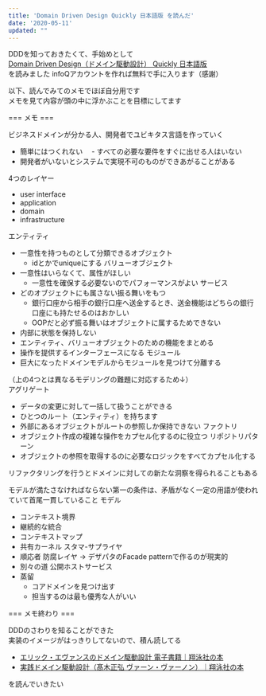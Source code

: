```yaml
---
title: 'Domain Driven Design Quickly 日本語版 を読んだ'
date: '2020-05-11'
updated: ""
---
```


DDDを知っておきたくて、手始めとして  
[Domain Driven Design（ドメイン駆動設計） Quickly 日本語版](https://www.infoq.com/jp/minibooks/domain-driven-design-quickly/)  
を読みました
infoQアカウントを作れば無料で手に入ります（感謝）

以下、読んでみてのメモでほぼ自分用です  
メモを見て内容が頭の中に浮かぶことを目標にしてます  

=== メモ ===

ビジネスドメインが分かる人、開発者でユビキタス言語を作っていく
- 簡単にはつくれない
　- すべての必要な要件をすぐに出せる人はいない
- 開発者がいないとシステムで実現不可のものができあがることがある

4つのレイヤー
- user interface
- application
- domain
- infrastructure

エンティティ
- 一意性を持つものとして分類できるオブジェクト
  - idとかでuniqueにする
バリューオブジェクト
- 一意性はいらなくて、属性がほしい
  - 一意性を確保する必要ないのでパフォーマンスがよい
サービス
- どのオブジェクトにも属さない振る舞いをもつ
  - 銀行口座から相手の銀行口座へ送金するとき、送金機能はどちらの銀行口座にも持たせるのはおかしい
  - OOPだと必ず振る舞いはオブジェクトに属するためできない
- 内部に状態を保持しない
- エンティティ、バリューオブジェクトのための機能をまとめる
- 操作を提供するインターフェースになる
モジュール
- 巨大になったドメインモデルからモジュールを見つけて分離する

（上の4つとは異なるモデリングの難題に対応するため↓）  
アグリゲート
- データの変更に対して一括して扱うことができる
- ひとつのルート（エンティティ）を持ちます
- 外部にあるオブジェクトがルートの参照しか保持できない
ファクトリ
- オブジェクト作成の複雑な操作をカプセル化するのに役立つ
リポジトリパターン
- オブジェクトの参照を取得するのに必要なロジックをすべてカプセル化する

リファクタリングを行うとドメインに対しての新たな洞察を得られることもある

モデルが満たさなければならない第一の条件は、矛盾がなく一定の用語が使われていて首尾一貫していること
モデル
- コンテキスト境界
- 継続的な統合
- コンテキストマップ
- 共有カーネル
スタマ-サプライヤ
- 順応者
防腐レイヤ -> デザパタのFacade patternで作るのが現実的
- 別々の道
公開ホストサービス
- 蒸留
  - コアドメインを見つけ出す
  - 担当するのは最も優秀な人がいい

=== メモ終わり ===

DDDのさわりを知ることができた  
実装のイメージがはっきりしてないので、積ん読してる

- [エリック・エヴァンスのドメイン駆動設計 電子書籍｜翔泳社の本](https://www.shoeisha.co.jp/book/detail/9784798126708)
- [実践ドメイン駆動設計（髙木正弘 ヴァーン・ヴァーノン）｜翔泳社の本](https://www.shoeisha.co.jp/book/detail/9784798131610)

を読んでいきたい